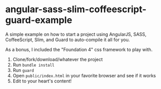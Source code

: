 angular-sass-slim-coffeescript-guard-example
============================================

A simple example on how to start a project using AngularJS, SASS, CoffeeScript, Slim, and Guard to auto-compile it all for you.

As a bonus, I included the "Foundation 4" css framework to play with.

1. Clone/fork/download/whatever the project
2. Run `bundle install`
3. Run `guard`
4. Open `public/index.html` in your favorite browser and see if it works
5. Edit to your heart's content!
